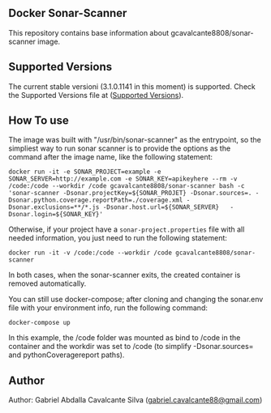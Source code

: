 Docker Sonar-Scanner
--------------------

This repository contains base information about gcavalcante8808/sonar-scanner image.

Supported Versions
------------------

The current stable versioni (3.1.0.1141 in this moment) is supported. Check the Supported Versions file at ([Supported Versions](https://github.com/gcavalcante8808/docker-sonar-scanner/blob/master/supported_versions)).

How To use
----------

The image was built with "/usr/bin/sonar-scanner" as the entrypoint, so the simpliest way to run sonar scanner is to provide the options as the command after the image name, like the following statement:

```
docker run -it -e SONAR_PROJECT=example -e SONAR_SERVER=http://example.com -e SONAR_KEY=apikeyhere --rm -v /code:/code --workdir /code gcavalcante8808/sonar-scanner bash -c 'sonar-scanner -Dsonar.projectKey=${SONAR_PROJET} -Dsonar.sources=. -Dsonar.python.coverage.reportPath=./coverage.xml -Dsonar.exclusions=**/*.js -Dsonar.host.url=${SONAR_SERVER}   -Dsonar.login=${SONAR_KEY}'
```

Otherwise, if your project have a `sonar-project.properties` file with all needed information, you just need to run the following statement:

```
docker run -it -v /code:/code --workdir /code gcavalcante8808/sonar-scanner
```

In both cases, when the sonar-scanner exits, the created container is removed automatically.

You can still use docker-compose; after cloning and changing the sonar.env file with your environment info, run the following command:

```
docker-compose up
```

In this example, the /code folder was mounted as bind to /code in the container and the workdir was set to /code (to simplify -Dsonar.sources= and pythonCoveragereport paths).

Author
------

Author: Gabriel Abdalla Cavalcante Silva (gabriel.cavalcante88@gmail.com)

